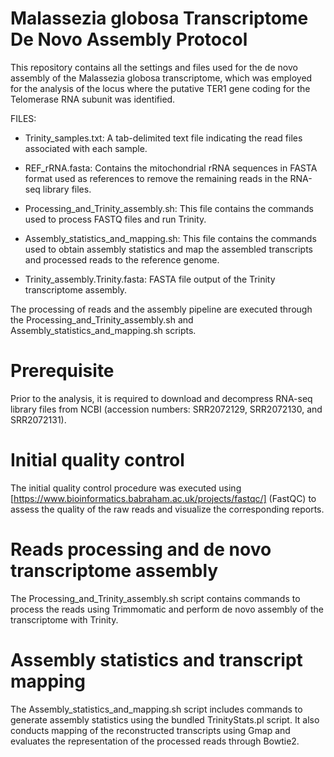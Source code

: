# Malassezia globosa Transcriptome De Novo Assembly Protocol

This repository contains all the settings and files used for the de novo assembly of the Malassezia globosa transcriptome, which was employed for the analysis of the locus where the putative TER1 gene coding for the Telomerase RNA subunit was identified.

FILES:

- Trinity_samples.txt: A tab-delimited text file indicating the read files associated with each sample.

- REF_rRNA.fasta: Contains the mitochondrial rRNA sequences in FASTA format used as references to remove the remaining reads in the RNA-seq library files.

- Processing_and_Trinity_assembly.sh: This file contains the commands used to process FASTQ files and run Trinity.

- Assembly_statistics_and_mapping.sh: This file contains the commands used to obtain assembly statistics and map the assembled transcripts and processed reads to the reference genome.

- Trinity_assembly.Trinity.fasta: FASTA file output of the Trinity transcriptome assembly.

The processing of reads and the assembly pipeline are executed through the Processing_and_Trinity_assembly.sh and Assembly_statistics_and_mapping.sh scripts.

# Prerequisite

Prior to the analysis, it is required to download and decompress RNA-seq library files from NCBI (accession numbers: SRR2072129, SRR2072130, and SRR2072131).

# Initial quality control

The initial quality control procedure was executed using [https://www.bioinformatics.babraham.ac.uk/projects/fastqc/] (FastQC) to assess the quality of the raw reads and visualize the corresponding reports.

# Reads processing and de novo transcriptome assembly

The Processing_and_Trinity_assembly.sh script contains commands to process the reads using Trimmomatic and perform de novo assembly of the transcriptome with Trinity.

# Assembly statistics and transcript mapping

The Assembly_statistics_and_mapping.sh script includes commands to generate assembly statistics using the bundled TrinityStats.pl script. It also conducts mapping of the reconstructed transcripts using Gmap and evaluates the representation of the processed reads through Bowtie2.
